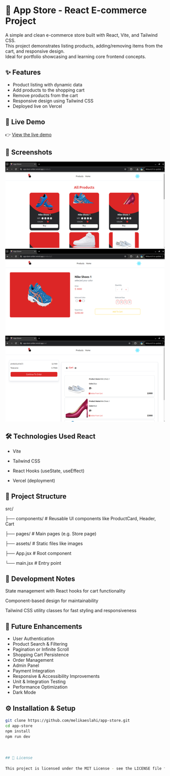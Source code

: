 # 🛒 App Store - React E-commerce Project

A simple and clean e-commerce store built with React, Vite, and Tailwind CSS.  
This project demonstrates listing products, adding/removing items from the cart, and responsive design.  
Ideal for portfolio showcasing and learning core frontend concepts.


## ✨ Features

- Product listing with dynamic data  
- Add products to the shopping cart  
- Remove products from the cart  
- Responsive design using Tailwind CSS  
- Deployed live on Vercel

## 🔗 Live Demo

👉 [View the live demo](https://app-store-umber.vercel.app)

## 📸 Screenshots
![Product List](./screenshots/products.png) 
![Product page](./screenshots/product-details.png)  
![Shopping Cart](./screenshots/cart.png) 

## 🛠 Technologies Used React

- Vite

- Tailwind CSS

- React Hooks (useState, useEffect)

- Vercel (deployment)


## 📁 Project Structure

src/

├── components/ # Reusable UI components like ProductCard, Header, Cart

├── pages/ # Main pages (e.g. Store page)

├── assets/ # Static files like images

├── App.jsx # Root component

└── main.jsx # Entry point


## 📌 Development Notes

State management with React hooks for cart functionality

Component-based design for maintainability

Tailwind CSS utility classes for fast styling and responsiveness

## 🚀 Future Enhancements

- User Authentication  
- Product Search & Filtering  
- Pagination or Infinite Scroll  
- Shopping Cart Persistence  
- Order Management  
- Admin Panel  
- Payment Integration  
- Responsive & Accessibility Improvements  
- Unit & Integration Testing  
- Performance Optimization  
- Dark Mode

## ⚙️ Installation & Setup

```bash
git clone https://github.com/melikaeslahi/app-store.git
cd app-store
npm install
npm run dev



## 📄 License

This project is licensed under the MIT License - see the LICENSE file for details.
